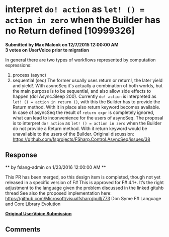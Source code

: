 # interpret `do! action` as `let! () = action in zero` when the Builder has no Return defined [10999326] #

**Submitted by Max Malook on 12/7/2015 12:00:00 AM**  
**3 votes on UserVoice prior to migration**  

In general there are two types of workflows represented by computation expressions:
1) process (async)
2) sequential (seq)
The former usually uses return or return!, the later yield and yield!.
With asyncSeq it's actually a combination of both worlds, but the main purpose is to be sequential, and also allow side effects to happen (do! Async.Sleep 200).
Currently `do! action` is interpreted as `let! () = action in return ()`, with this the Builder has to provide the Return method. With it in place also return keyword becomes available.
In case of asyncSeq the result of `return expr` is completely ignored, what can lead to inconvenience for the users of asyncSeq.
The proposal is to interpret `do! action` as `let! () = action in zero` when the Builder do not provide a Return method.
With it return keyword would be unavailable to the users of the Builder.
Original discussion: https://github.com/fsprojects/FSharp.Control.AsyncSeq/issues/38



## Response ##
** by fslang-admin on 1/23/2016 12:00:00 AM **

This PR has been merged, so this design item is completed, though not yet released in a specific version of F#
This is approved for F# 4.1+. It’s the right adjustment to the language given the problem discussed in the linked gituhb thread
See also the proposed implementation here: https://github.com/Microsoft/visualfsharp/pull/773
Don Syme
F# Language and Core Library Evolution


**[Original UserVoice Submission](https://fslang.uservoice.com/forums/245727-f-language/suggestions/10999326)**


## Comments ##

